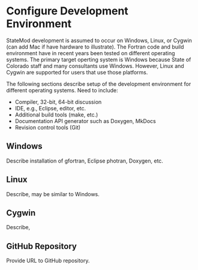 # Configure Development Environment

StateMod development is assumed to occur on Windows, Linux, or Cygwin (can add Mac if have hardware to illustrate).
The Fortran code and build environment have in recent years been tested on different operating systems.
The primary target operting system is Windows because State of Colorado staff and many consultants use Windows.
However, Linux and Cygwin are supported for users that use those platforms.

The following sections describe setup of the development environment for different operating systems.
Need to include:

* Compiler, 32-bit, 64-bit discussion
* IDE, e.g., Eclipse, editor, etc.
* Additional build tools (make, etc.)
* Documentation API generator such as Doxygen, MkDocs
* Revision control tools (Git)

## Windows

Describe installation of gfortran, Eclipse photran, Doxygen, etc.

## Linux

Describe, may be similar to Windows.

## Cygwin

Describe,

## GitHub Repository

Provide URL to GitHub repository.
